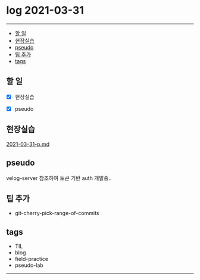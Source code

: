 # log 2021-03-31

--------------------------

- [할 일](#할-일)
- [현장실습](#현장실습)
- [pseudo](#pseudo)
- [팁 추가](#팁-추가)
- [tags](#tags)

## 할 일

- [x] 현장실습
- [x] pseudo



## 현장실습

[2021-03-31-p.md](./2021-03-31-p.md)


## pseudo

velog-server 참조하여 토큰 기반 auth 개발중..

## 팁 추가

- git-cherry-pick-range-of-commits


## tags
- TIL
- blog
- field-practice
- pseudo-lab

--------------------------

